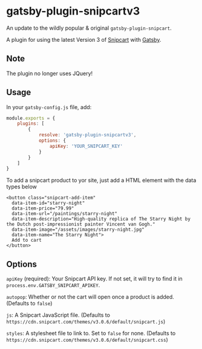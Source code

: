 # gatsby-plugin-snipcartv3

An update to the wildly popular & original `gatsby-plugin-snipcart`.

A plugin for using the latest Version 3 of [Snipcart](https://snipcart.com/) with [Gatsby](https://www.gatsbyjs.org/).

## Note
The plugin no longer uses JQuery! 

## Usage

In your `gatsby-config.js` file, add:

```javascript
module.exports = {
	plugins: [
		{
			resolve: 'gatsby-plugin-snipcartv3',
			options: {
				apiKey: 'YOUR_SNIPCART_KEY'
			}
		}
	]
}
```

To add a snipcart product to yor site, just add a HTML element with the data types below

``` 
<button class="snipcart-add-item"
  data-item-id="starry-night"
  data-item-price="79.99"
  data-item-url="/paintings/starry-night"
  data-item-description="High-quality replica of The Starry Night by the Dutch post-impressionist painter Vincent van Gogh."
  data-item-image="/assets/images/starry-night.jpg"
  data-item-name="The Starry Night">
  Add to cart
</button>
```

## Options

`apiKey` (required): Your Snipcart API key. If not set, it will try to find it in `process.env.GATSBY_SNIPCART_APIKEY`.

`autopop`: Whether or not the cart will open once a product is added. (Defaults to `false`)

`js`: A Snipcart JavaScript file. (Defaults to `https://cdn.snipcart.com/themes/v3.0.6/default/snipcart.js`)

`styles`: A stylesheet file to link to. Set to `false` for none. (Defaults to `https://cdn.snipcart.com/themes/v3.0.6/default/snipcart.css`)
